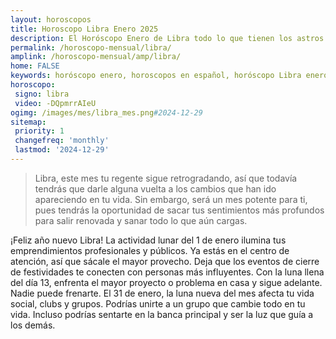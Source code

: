 ```yaml
---
layout: horoscopos
title: Horoscopo Libra Enero 2025
description: El Horóscopo Enero de Libra todo lo que tienen los astros preparados para este mes, amor, trabajo, familia. Todo sobre astrologia, tarot, predicciones. Horoscopo gratis en español, predicciones y astrología.
permalink: /horoscopo-mensual/libra/
amplink: /horoscopo-mensual/amp/libra/
home: FALSE
keywords: horóscopo enero, horoscopos en español, horóscopo Libra enero , horóscopo esperanza gracia, horoscop, horóscopos gratis, horoscopo Libra, Tarot, Astrologia, Zodíaco, Libra, horoscopo gratis, horoscopo del mes 
horoscopo:
 signo: libra
 video: -DQpmrrAIeU
ogimg: /images/mes/libra_mes.png#2024-12-29
sitemap:
 priority: 1
 changefreq: 'monthly'
 lastmod: '2024-12-29'
---
```



 > Libra, este mes tu regente sigue retrogradando, así que todavía tendrás que darle alguna vuelta a los cambios que han ido apareciendo en tu vida. Sin embargo, será un mes potente para ti, pues tendrás la oportunidad de sacar tus sentimientos más profundos para salir renovada y sanar todo lo que aún cargas.



¡Feliz año nuevo Libra! La actividad lunar del 1 de enero ilumina tus emprendimientos profesionales y públicos. Ya estás en el centro de atención, así que sácale el mayor provecho. Deja que los eventos de cierre de festividades te conecten con personas más influyentes. Con la luna llena del día 13, enfrenta el mayor proyecto o problema en casa y sigue adelante. Nadie puede frenarte. El 31 de enero, la luna nueva del mes afecta tu vida social, clubs y grupos. Podrías unirte a un grupo que cambie todo en tu vida. Incluso podrías sentarte en la banca principal y ser la luz que guía a los demás.